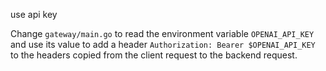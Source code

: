 use api key

Change `gateway/main.go` to read the environment variable `OPENAI_API_KEY` and
use its value to add a header `Authorization: Bearer $OPENAI_API_KEY` to
the headers copied from the client request to the backend request.
